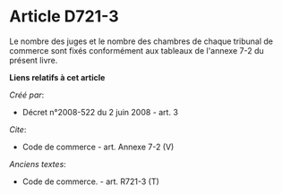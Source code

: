 # Article D721-3

Le nombre des juges et le nombre des chambres de chaque tribunal de commerce sont fixés conformément aux tableaux de l'annexe
7-2 du présent livre.

**Liens relatifs à cet article**

_Créé par_:

  - Décret n°2008-522 du 2 juin 2008 - art. 3

_Cite_:

  - Code de commerce - art. Annexe 7-2 (V)

_Anciens textes_:

  - Code de commerce. - art. R721-3 (T)
